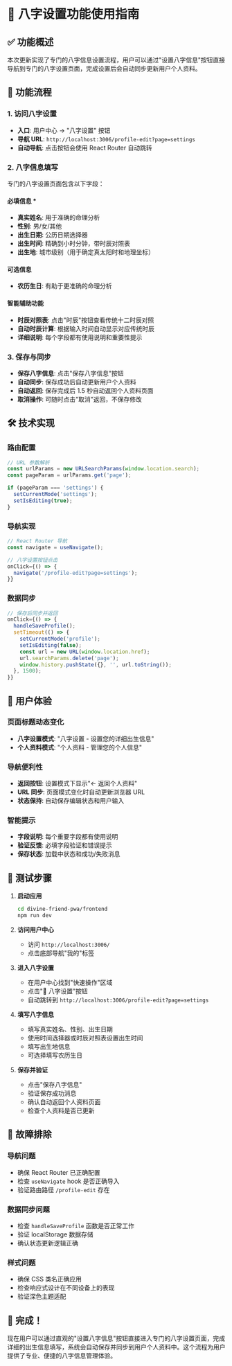 # 🌟 八字设置功能使用指南

## ✅ 功能概述

本次更新实现了专门的八字信息设置流程，用户可以通过"设置八字信息"按钮直接导航到专门的八字设置页面，完成设置后会自动同步更新用户个人资料。

## 🎯 功能流程

### 1. 访问八字设置
- **入口**: 用户中心 → "八字设置" 按钮
- **导航 URL**: `http://localhost:3006/profile-edit?page=settings`
- **自动导航**: 点击按钮会使用 React Router 自动跳转

### 2. 八字信息填写
专门的八字设置页面包含以下字段：

#### 必填信息 *
- **真实姓名**: 用于准确的命理分析
- **性别**: 男/女/其他
- **出生日期**: 公历日期选择器
- **出生时间**: 精确到小时分钟，带时辰对照表
- **出生地**: 城市级别（用于确定真太阳时和地理坐标）

#### 可选信息
- **农历生日**: 有助于更准确的命理分析

#### 智能辅助功能
- **时辰对照表**: 点击"时辰"按钮查看传统十二时辰对照
- **自动时辰计算**: 根据输入时间自动显示对应传统时辰
- **详细说明**: 每个字段都有使用说明和重要性提示

### 3. 保存与同步
- **保存八字信息**: 点击"保存八字信息"按钮
- **自动同步**: 保存成功后自动更新用户个人资料
- **自动返回**: 保存完成后 1.5 秒自动返回个人资料页面
- **取消操作**: 可随时点击"取消"返回，不保存修改

## 🛠️ 技术实现

### 路由配置
```javascript
// URL 参数解析
const urlParams = new URLSearchParams(window.location.search);
const pageParam = urlParams.get('page');

if (pageParam === 'settings') {
  setCurrentMode('settings');
  setIsEditing(true);
}
```

### 导航实现
```javascript
// React Router 导航
const navigate = useNavigate();

// 八字设置按钮点击
onClick={() => {
  navigate('/profile-edit?page=settings');
}}
```

### 数据同步
```javascript
// 保存后同步并返回
onClick={() => {
  handleSaveProfile();
  setTimeout(() => {
    setCurrentMode('profile');
    setIsEditing(false);
    const url = new URL(window.location.href);
    url.searchParams.delete('page');
    window.history.pushState({}, '', url.toString());
  }, 1500);
}}
```

## 🎨 用户体验

### 页面标题动态变化
- **八字设置模式**: "八字设置 - 设置您的详细出生信息"
- **个人资料模式**: "个人资料 - 管理您的个人信息"

### 导航便利性
- **返回按钮**: 设置模式下显示"← 返回个人资料"
- **URL 同步**: 页面模式变化时自动更新浏览器 URL
- **状态保持**: 自动保存编辑状态和用户输入

### 智能提示
- **字段说明**: 每个重要字段都有使用说明
- **验证反馈**: 必填字段验证和错误提示
- **保存状态**: 加载中状态和成功/失败消息

## 📱 测试步骤

1. **启动应用**
   ```bash
   cd divine-friend-pwa/frontend
   npm run dev
   ```

2. **访问用户中心**
   - 访问 `http://localhost:3006/`
   - 点击底部导航"我的"标签

3. **进入八字设置**
   - 在用户中心找到"快速操作"区域
   - 点击"📅 八字设置"按钮
   - 自动跳转到 `http://localhost:3006/profile-edit?page=settings`

4. **填写八字信息**
   - 填写真实姓名、性别、出生日期
   - 使用时间选择器或时辰对照表设置出生时间
   - 填写出生地信息
   - 可选择填写农历生日

5. **保存并验证**
   - 点击"保存八字信息"
   - 验证保存成功消息
   - 确认自动返回个人资料页面
   - 检查个人资料是否已更新

## 🔧 故障排除

### 导航问题
- 确保 React Router 已正确配置
- 检查 `useNavigate` hook 是否正确导入
- 验证路由路径 `/profile-edit` 存在

### 数据同步问题
- 检查 `handleSaveProfile` 函数是否正常工作
- 验证 localStorage 数据存储
- 确认状态更新逻辑正确

### 样式问题
- 确保 CSS 类名正确应用
- 检查响应式设计在不同设备上的表现
- 验证深色主题适配

## 🎉 完成！

现在用户可以通过直观的"设置八字信息"按钮直接进入专门的八字设置页面，完成详细的出生信息填写，系统会自动保存并同步到用户个人资料中。这个流程为用户提供了专业、便捷的八字信息管理体验。 